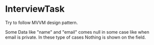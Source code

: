 # InterviewTask


Try to follow MVVM design pattern.

Some Data like "name" and "email" comes null in some case like when email is private. In these type of cases Nothing is shown on the field.



